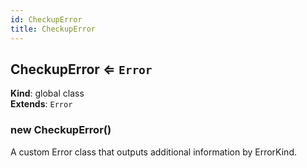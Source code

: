 ```yaml
---
id: CheckupError
title: CheckupError
---
```


<a name="CheckupError"></a>

## CheckupError ⇐ <code>Error</code>

**Kind**: global class  
**Extends**: <code>Error</code>  
<a name="new_CheckupError_new"></a>

### new CheckupError()

A custom Error class that outputs additional information by ErrorKind.
